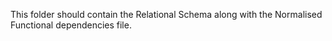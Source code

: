 This folder should contain the Relational Schema along with the Normalised Functional dependencies file.

